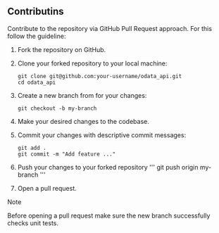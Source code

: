 ## Contributins
Contribute to the repository via GitHub Pull Request approach. For this follow
the guideline:

1. Fork the repository on GitHub.

2. Clone your forked repository to your local machine:

    ```
    git clone git@github.com:your-username/odata_api.git
    cd odata_api
    ```

3. Create a new branch from for your changes:
    ```
    git checkout -b my-branch
    ```

4. Make your desired changes to the codebase.

5. Commit your changes with descriptive commit messages:
    ```
    git add .
    git commit -m "Add feature ..."
    ```

6. Push your changes to your forked repository
    '''
    git push origin my-branch
    '''

7. Open a pull request.


> [!NOTE]
> Before opening a pull request make sure the new branch successfully checks unit tests.
